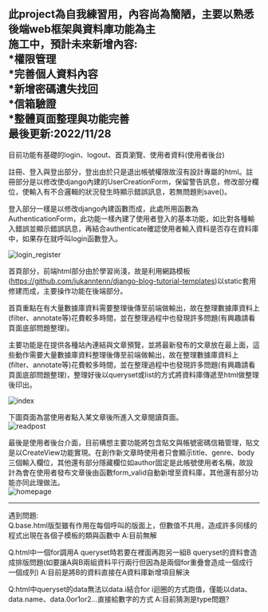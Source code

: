 此project為自我練習用，內容尚為簡陋，主要以熟悉後端web框架與資料庫功能為主  
施工中，預計未來新增內容:  
*權限管理  
*完善個人資料內容  
*新增密碼遺失找回  
*信箱驗證  
*整體頁面整理與功能完善  
最後更新:2022/11/28  
-----------------------------------------------------------------------------------------------------------------------------------------------------------------------------  
目前功能有基礎的login、logout、首頁瀏覽、使用者資料(使用者後台)

註冊、登入與登出部分，登出由於只是退出帳號權限故沒有設計專屬的html。註冊部分是以修改使django內建的UserCreationForm，保留警告訊息，修改部分欄位，使輸入有不合邏輯的狀況發生時顯示錯誤訊息，若無問題則save()。  

登入部分一樣是以修改django內建函數而成，此處所用函數為AuthenticationForm，此功能一樣內建了使用者登入的基本功能，如比對各種輸入錯誤並顯示錯誤訊息，再結合authenticate確認使用者輸入資料是否存在資料庫中，如果存在就呼叫login函數登入。  
  
  
  
![login_register](https://user-images.githubusercontent.com/87916115/204300522-b8c873f6-3eac-4b26-9355-7c8381c11158.png)  
  
  
  

首頁部分，前端html部分由於學習尚淺，故是利用網路模板(https://github.com/jukanntenn/django-blog-tutorial-templates)以static套用修建而成，主要操作功能在後端部分。  

首頁重點在有大量數據庫資料需要整理後傳至前端做輸出，故在整理數據庫資料上(filter、annotate等)花費較多時間，並在整理過程中也發現許多問題(有興趣請看頁面底部問題整理)。  

主要功能是在提供各種站內連結與文章預覽，並將最新發布的文章放在最上面，這些動作需要大量數據庫資料整理後傳至前端做輸出，故在整理數據庫資料上(filter、annotate等)花費較多時間，並在整理過程中也發現許多問題(有興趣請看頁面底部問題整理)，整理好後以queryset或list的方式將資料庫傳遞至html做整理後印出。  
  
    
![index](https://user-images.githubusercontent.com/87916115/204293930-fdd40fba-a743-4f4d-8f20-6b151f020e31.png)  
  
  
  
下圖頁面為當使用者點入某文章後所進入文章閱讀頁面。  
![readpost](https://user-images.githubusercontent.com/87916115/204293949-3f2726f9-f8cc-41fa-a9e2-c70dc975433e.png)

最後是使用者後台介面，目前構想主要功能將包含貼文與帳號密碼信箱管理，貼文是以CreateView功能實現。在創作新文章時使用者只會顯示title、genre、body三個輸入欄位，其他還有部分隱藏欄位如author固定是此帳號使用者名稱，故設計為會在使用者發布文章後由函數form_valid自動新增至資料庫，其他還有部分功能亦同此理做法。  
![homepage](https://user-images.githubusercontent.com/87916115/204299242-dda93e96-ef69-49ab-81a2-caf402a6bb25.png)








-----------------------------------------------------------------------------------------------------------------------------------------------------------------------------  
遇到問題:  
Q.base.html版型雖有作用在每個呼叫的版面上，但數值不共用，造成許多同樣的程式出現在各個子模板的類與函數中
A:目前無解

Q.html中一個for調用A queryset時若要在裡面再跑另一組B queryset的資料會造成排版問題(如要讓A與B兩組資料平行兩行但因為是兩個for重疊會造成一個成行一個成列)
A:目前是將B的資料直接在A資料庫新增項目解決

Q:html中queryset的data無法以data.i結合for i迴圈的方式跑值，僅能以data、data.name、data.0or1or2...直接給數字的方式
A:目前猜測是type問題?
